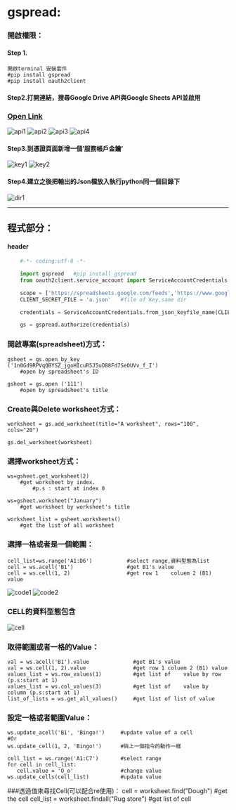 # gspread: 
### 開啟權限：
#### Step 1.
		
	開啟terminal 安裝套件
	#pip install gspread			
	#pip install oauth2client	




#### Step2.打開連結，搜尋Google Drive API與Google Sheets API並啟用 
### [Open Link ](https://console.developers.google.com/apis/)
![api1](./api1.jpg)
![api2](./api2.jpg)
![api3](./api3.jpg)
![api4](./api4.jpg)

#### Step3.到憑證頁面新增一個’服務帳戶金鑰’
![key1](./key1.jpg)
![key2](./key2.jpg)

#### Step4.建立之後把輸出的Json檔放入執行python同一個目錄下
![dir1](./dir1.jpg)

---
## 程式部分：
#### header
	
```python 
	#-*- coding:utf-8 -*-

	import gspread   #pip install gspread
	from oauth2client.service_account import ServiceAccountCredentials   #pip install --upgrade oauth2client

	scope = ['https://spreadsheets.google.com/feeds','https://www.googleapis.com/auth/drive']
	CLIENT_SECRET_FILE = 'a.json'   #file of Key,same dir

	credentials = ServiceAccountCredentials.from_json_keyfile_name(CLIENT_SECRET_FILE,scope)

	gs = gspread.authorize(credentials)
```

### 開啟專案(spreadsheet)方式：
	gsheet = gs.open_by_key ('1n0Gd9RPVqQBYSZ_jgoHIcuR5J5uO88Fd7SeOUVv_f_I')   
		#open by spreadsheet's ID
	
	gsheet = gs.open ('111')  
		#open by spreadsheet's title

### Create與Delete worksheet方式：
	worksheet = gs.add_worksheet(title="A worksheet", rows="100", cols="20")

	gs.del_worksheet(worksheet)
### 選擇worksheet方式：
	ws=gsheet.get_worksheet(2)            
		#get worksheet by index.               
			#p.s : start at index 0

	ws=gsheet.worksheet("January")        
		#get worksheet by worksheet's title

	worksheet_list = gsheet.worksheets()  
		#get the list of all worksheet

### 選擇一格或者是一個範圍：
	cell_list=ws.range('A1:D6')  		  #select range,資料型態為list
	cell = ws.acell('B1')				  #get B1's value
	cell = ws.cell(1, 2)   				  #get row 1 	coluem 2 (B1) value
![code1](./code1.jpg)
![code2](./code2.jpg)
### CELL的資料型態包含
![cell](./cell.jpg)

### 取得範圍或者一格的Value：
	val = ws.acell('B1').value  			#get B1's value
	val = ws.cell(1, 2).value   			#get row 1 coluem 2 (B1) value
	values_list = ws.row_values(1)  		#get list of 	value by row (p.s:start at 1)
	values_list = ws.col_values(3)  		#get list of 	value by column (p.s:start at 1)
	list_of_lists = ws.get_all_values()     #get list of list of value 

### 設定一格或者範圍Value：
	ws.update_acell('B1', 'Bingo!')		#update value of a cell
	#Or
	ws.update_cell(1, 2, 'Bingo!')		#與上一個指令的動作一樣

	cell_list = ws.range('A1:C7')		#select range 
	for cell in cell_list:
	   cell.value = 'O_o'				#change value
	ws.update_cells(cell_list)			#update value 

###透過值來尋找Cell(可以配合re使用)：
	cell = worksheet.find("Dough")   #get the cell 
	cell_list = worksheet.findall("Rug store")   #get list of cell 

